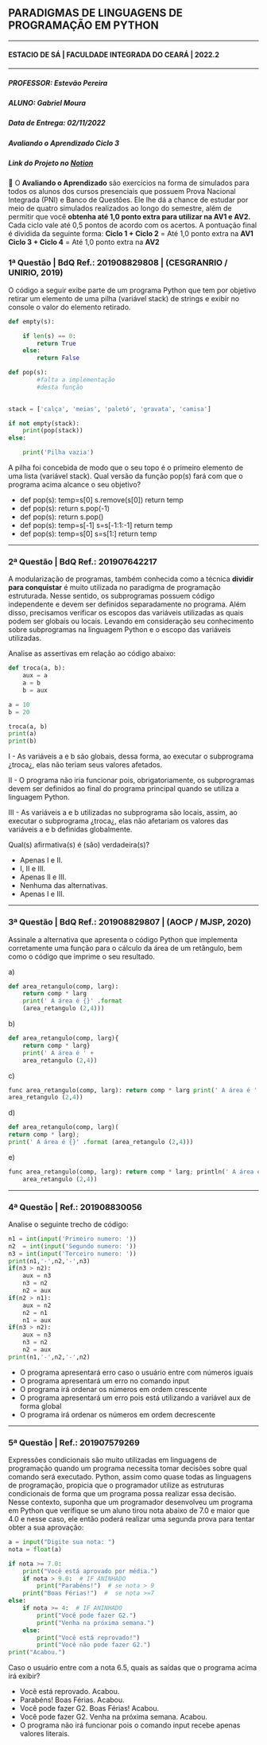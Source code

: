## PARADIGMAS DE LINGUAGENS DE PROGRAMAÇÃO EM PYTHON
---
#### ESTACIO DE SÁ | FACULDADE INTEGRADA DO CEARÁ | 2022.2
---
##### PROFESSOR: Estevão Pereira
##### ALUNO: Gabriel Moura
##### Data de Entrega: 02/11/2022
##### Avaliando o Aprendizado Ciclo 3
##### Link do Projeto no [Notion](https://gabrielmdev.notion.site/AVALIANDO-O-APRENDIZADO-Ciclo-3-90aff1fda8ea43af9e3e1196d5380681)


📜 O **Avaliando o Aprendizado** são exercícios na forma de simulados para todos os alunos dos cursos presenciais que possuem Prova Nacional Integrada (PNI) e Banco de Questões. Ele lhe dá a chance de estudar por meio de quatro simulados realizados ao longo do semestre, além de permitir que você **obtenha até 1,0 ponto extra para utilizar na AV1 e AV2.** Cada ciclo vale até 0,5 pontos de acordo com os acertos. A pontuação final é dividida da seguinte forma:
**Ciclo 1 + Ciclo 2** = Até 1,0 ponto extra na **AV1
Ciclo 3 + Ciclo 4** = Até 1,0 ponto extra na **AV2**

</aside>

### 1ª Questão | BdQ Ref.: 201908829808 | (CESGRANRIO / UNIRIO, 2019)

O código a seguir exibe parte de um programa Python que tem por objetivo retirar um elemento de uma pilha (variável stack) de strings e exibir no console o valor do elemento retirado.

```python
def empty(s):

    if len(s) == 0:
        return True
    else:
        return False

def pop(s):
		#falta a implementação
		#desta função
		

stack = ['calça', 'meias', 'paletó', 'gravata', 'camisa']

if not empty(stack):
    print(pop(stack))
else:

    print('Pilha vazia')
```

A pilha foi concebida de modo que o seu topo é o primeiro elemento de uma lista (variável stack). Qual versão da função pop(s) fará com que o programa acima alcance o seu objetivo?

- def pop(s): temp=s[0] s.remove(s[0]) return temp
- def pop(s): return s.pop(-1)
- def pop(s):  return s.pop()
- def pop(s): temp=s[-1] s=s[-1:1:-1] return temp
- def pop(s): temp=s[0] s=s[1:] return temp

---


### 2ª Questão | BdQ Ref.: 201907642217

A modularização de programas, também conhecida como a técnica **dividir para conquistar** é muito utilizada no paradigma de programação estruturada. Nesse sentido, os subprogramas possuem código independente e devem ser definidos separadamente no programa. Além disso, precisamos verificar os escopos das variáveis utilizadas as quais podem ser globais ou locais. Levando em consideração seu conhecimento sobre subprogramas na linguagem Python e o escopo das variáveis utilizadas. 

Analise as assertivas em relação ao código abaixo:

```python
def troca(a, b):
    aux = a
    a = b
    b = aux

a = 10
b = 20

troca(a, b)
print(a)
print(b)
```

I - As variáveis a e b são globais, dessa forma, ao executar o subprograma ¿troca¿, elas não teriam seus valores afetados.

II - O programa não iria funcionar pois, obrigatoriamente, os subprogramas devem ser definidos ao final do programa principal quando se utiliza a linguagem Python.

III - As variáveis a e b utilizadas no subprograma são locais, assim, ao executar o subprograma ¿troca¿, elas não afetariam os valores das variáveis a e b definidas globalmente.

Qual(s) afirmativa(s) é (são) verdadeira(s)?

- Apenas I e II.
- I, II e III.
- Apenas II e III.
- Nenhuma das alternativas.
- Apenas I e III.

---


### 3ª Questão | BdQ Ref.: 201908829807 | (AOCP / MJSP, 2020)

Assinale a alternativa que apresenta o código Python que implementa corretamente uma função para o cálculo da área de um retângulo, bem como o código que imprime o seu resultado.

a)

```python
def area_retangulo(comp, larg):
	return comp * larg
	print(' A área é {}' .format
	(area_retangulo (2,4)))
```

b)

```python
def area_retangulo(comp, larg){
	return comp * larg}
	print(' A área é ' +
	area_retangulo (2,4))
```

c)

```python
func area_retangulo(comp, larg): return comp * larg print(' A área é ' ||
area_retangulo (2,4))
```

d)

```python
def area_retangulo(comp, larg)(
return comp * larg);
print(' A área é {}' .format (area_retangulo (2,4)))
```

e)

```python
func area_retangulo(comp, larg): return comp * larg; println(' A área é ' +
	area_retangulo (2,4))
```

---


### 4ª Questão | Ref.: 201908830056

Analise o seguinte trecho de código:

```python
n1 = int(input('Primeiro numero: '))
n2  = int(input('Segundo numero: '))
n3 = int(input('Terceiro numero: '))
print(n1,'-',n2,'-',n3)
if(n3 > n2):
    aux = n3
    n3 = n2
    n2 = aux
if(n2 > n1):
    aux = n2
    n2 = n1
    n1 = aux
if(n3 > n2):
    aux = n3
    n3 = n2
    n2 = aux    
print(n1,'-',n2,'-',n2)
```

- O programa apresentará erro caso o usuário entre com números iguais
- O programa apresentará um erro no comando input
- O programa irá ordenar os números em ordem crescente
- O programa apresentará um erro pois está utilizando a variável aux de forma global
- O programa irá ordenar os números em ordem decrescente

---


### 5ª Questão | Ref.: 201907579269

Expressões condicionais são muito utilizadas em linguagens de programação quando um programa necessita tomar decisões sobre qual comando será executado. Python, assim como quase todas as linguagens de programação, propicia que o programador utilize as estruturas condicionais de forma que um programa possa realizar essa decisão. Nesse contexto, suponha que um programador desenvolveu um programa em Python que verifique se um aluno tirou nota abaixo de 7.0 e maior que 4.0 e nesse caso, ele então poderá realizar uma segunda  prova para tentar obter a sua aprovação:

```python
a = input("Digite sua nota: ")
nota = float(a)

if nota >= 7.0:
    print("Você está aprovado por média.")
    if nota > 9.0:  # IF ANINHADO
        print("Parabéns!")  # se nota > 9
    print("Boas Férias!")  #  se nota >=7
else:
    if nota >= 4:  # IF ANINHADO
        print("Você pode fazer G2.")
        print("Venha na próxima semana.")
    else:
        print("Você está reprovado!")
        print("Você não pode fazer G2.")
print("Acabou.")
```

Caso o usuário entre com a nota 6.5, quais as saídas que o programa acima irá exibir?

- Você está reprovado. Acabou.
- Parabéns! Boas Férias. Acabou.
- Você pode fazer G2. Boas Férias! Acabou.
- Você pode fazer G2.  Venha na próxima semana. Acabou.
- O programa não irá funcionar pois o comando input recebe apenas valores literais.